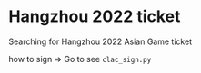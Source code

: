 # Hangzhou 2022 ticket

Searching for Hangzhou 2022 Asian Game ticket

how to sign => Go to see `clac_sign.py`